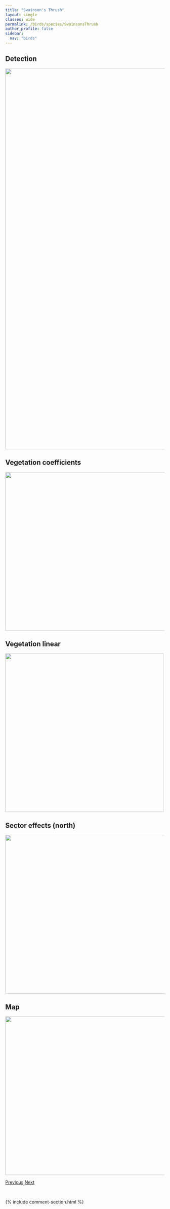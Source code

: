 ```yaml
---
title: "Swainson's Thrush"
layout: single
classes: wide
permalink: /birds/species/SwainsonsThrush
author_profile: false
sidebar:
  nav: "birds"
---
```


<h2>Detection</h2>

<a href="https://drive.google.com/uc?export=view&id=1HOgOmy6Sa_ham_Og6gZ2QyTg5QYPYyV2">
<img src="https://drive.google.com/uc?export=view&id=1HOgOmy6Sa_ham_Og6gZ2QyTg5QYPYyV2" height = "1200" width = "800">
</a>

<h2>Vegetation coefficients</h2>

<a href="https://drive.google.com/uc?export=view&id=1AFHQJtoz-gfF-DeJdkE5h9t4igUVUZ57">
<img src="https://drive.google.com/uc?export=view&id=1AFHQJtoz-gfF-DeJdkE5h9t4igUVUZ57" height = "500" width = "1000">
</a>

<h2>Vegetation linear</h2>

<a href="https://drive.google.com/uc?export=view&id=1Z6Vl_0iahM6e7YCGscAyS8XL9CeKQKec">
<img src="https://drive.google.com/uc?export=view&id=1Z6Vl_0iahM6e7YCGscAyS8XL9CeKQKec" height = "500" width = "500">
</a>

<h2>Sector effects (north)</h2>

<a href="https://drive.google.com/uc?export=view&id=1ua6KvVT9wrTBa6Jl9e6gqq2BlY1TNTvV">
<img src="https://drive.google.com/uc?export=view&id=1ua6KvVT9wrTBa6Jl9e6gqq2BlY1TNTvV" height = "500" width = "1000">
</a>

<h2>Map</h2>

<a href="https://drive.google.com/uc?export=view&id=1iCHEBikoWq7H3zY4Id_Jgs5m1GvQDhzO">
<img src="https://drive.google.com/uc?export=view&id=1iCHEBikoWq7H3zY4Id_Jgs5m1GvQDhzO" height = "500" width = "1500">
</a>

<a href="/DevelopmentWebsite/birds/species/SwampSparrow" class="pagination--pager" title="Swamp Sparrow">Previous</a> <a href="/DevelopmentWebsite/birds/species/TennesseeWarbler" class="pagination--pager" title="Tennessee Warbler">Next</a>

<p>&nbsp;</p>

{% include comment-section.html %}
